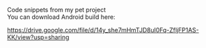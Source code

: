 Code snippets from my pet project <br />
You can download Android build here:

https://drive.google.com/file/d/14y_she7mHmTJD8uI0Fq-ZfljFP1AS-KK/view?usp=sharing
